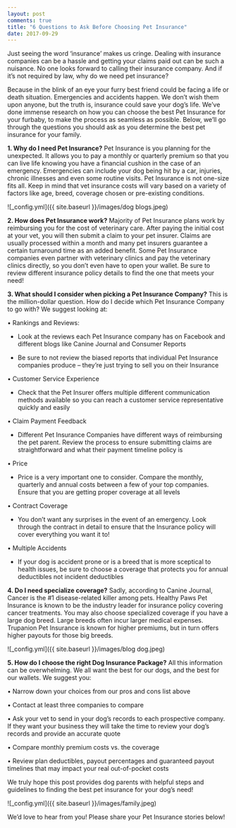 ```yaml
---
layout: post
comments: true
title: "6 Questions to Ask Before Choosing Pet Insurance"
date: 2017-09-29
---
```

Just seeing the word ‘insurance’ makes us cringe. Dealing with insurance companies can be a hassle and getting your claims
paid out can be such a nuisance. No one looks forward to calling their insurance company. And if it’s not required by law, why 
do we need pet insurance? 

Because in the blink of an eye your furry best friend could be facing a life or death situation. Emergencies and accidents
happen. We don’t wish them upon anyone, but the truth is, insurance could save your dog’s life. We’ve done immense research on
how you can choose the best Pet Insurance for your furbaby, to make the process as seamless as possible. Below,  we’ll go
through the questions you should ask as you determine the best pet insurance for your family. 

**1.	Why do I need Pet Insurance?**
Pet Insurance is you planning for the unexpected. It allows you to pay a monthly or quarterly premium so that you can live
life knowing you have a financial cushion in the case of an emergency. Emergencies can include your dog being hit by a car,
injuries, chronic illnesses and even some routine visits. Pet Insurance is not one-size fits all. Keep in mind that vet
insurance costs will vary based on a variety of factors like age, breed, coverage chosen or pre-existing conditions. 

  ![_config.yml]({{ site.baseurl }}/images/dog blogs.jpeg)

**2.	How does Pet Insurance work?**
Majority of Pet Insurance plans work by reimbursing you for the cost of veterinary care. After paying the initial cost at your
vet, you will then submit a claim to your pet insurer. Claims are usually processed within a month and many pet insurers
guarantee a certain turnaround time as an added benefit. Some Pet Insurance companies even partner with veterinary clinics and
pay the veterinary clinics directly, so you don’t even have to open your wallet. Be sure to review different insurance policy
details to find the one that meets your need! 

**3.	What should I consider when picking a Pet Insurance Company?**
This is the million-dollar question. How do I decide which Pet Insurance Company to go with? We suggest looking at: 

•	Rankings and Reviews: 

   - Look at the reviews each Pet Insurance company has on Facebook and different blogs like Canine Journal 
     and Consumer Reports 

   - Be sure to not review the biased reports that individual Pet Insurance companies produce – they’re just 
     trying to sell you on their Insurance 
    
•	Customer Service Experience 

   - Check that the Pet Insurer offers multiple different communication methods available so you can reach 
     a customer service representative quickly and easily 
    
•	Claim Payment Feedback 

   - Different Pet Insurance Companies have different ways of reimbursing the pet parent. Review the process
     to ensure submitting claims are straightforward and what their payment timeline policy is
    
•	Price

   - Price is a very important one to consider. Compare the monthly, quarterly and annual costs between a few of your top
     companies. Ensure that you are getting proper coverage at all levels
    
•	Contract Coverage 

   - You don’t want any surprises in the event of an emergency. Look through the contract in detail to ensure
     that the Insurance policy will cover everything you want it to!
    
•	Multiple Accidents 

   - If your dog is accident prone or is a breed that is more sceptical to health issues, be sure to choose
     a coverage that protects you for annual deductibles not incident deductibles
    
**4.	Do I need specialize coverage?**
Sadly, according to Canine Journal, Cancer is the #1 disease-related killer among pets. Healthy Paws Pet Insurance is known to be the industry leader for insurance policy covering cancer treatments. You may also choose specialized coverage if you have a large dog breed. Large breeds often incur larger medical expenses. Trupanion Pet Insurance is known for higher premiums, but in turn offers higher payouts for those big breeds. 

  ![_config.yml]({{ site.baseurl }}/images/blog dog.jpeg)

**5.	How do I choose the right Dog Insurance Package?**
All this information can be overwhelming. We all want the best for our dogs, and the best for our wallets. We suggest you:

   •	Narrow down your choices from our pros and cons list above
  
   •	Contact at least three companies to compare 
  
   •	Ask your vet to send in your dog’s records to each prospective company. If they want your business they will take the
        time to review your dog’s records and provide an accurate quote 
  
   •	Compare monthly premium costs vs. the coverage 
  
   •	Review plan deductibles, payout percentages and guaranteed payout timelines that may impact your real out-of-pocket
        costs

We truly hope this post provides dog parents with helpful steps and guidelines to finding the best pet insurance for your dog’s need! 

  ![_config.yml]({{ site.baseurl }}/images/family.jpeg)

We’d love to hear from you! Please share your Pet Insurance stories below! 
